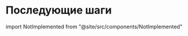 # Последующие шаги

import NotImplemented from "@site/src/components/NotImplemented"

<NotImplemented />
